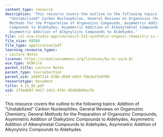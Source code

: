 ```yaml
---
content_type: resource
description: 'This resource covers the outline to the following topics: Addition of
  "Unstabilized" Carbon Nucleophiles, General Reviews on Organozinc Chemistry, General
  Methods for the Preparation of Organozinc Compounds, Asymmetric Addition of Dialkylzinc
  Compounds to Aldehydes, Asymmetric Addition of Alkenylmetal Compounds to Aldehydes,
  Asymmetric Addition of Alkynylzinc Compounds to Aldehydes.'
file: /ol-ocw-studio-app/courses/5-512-synthetic-organic-chemistry-ii-spring-2005/1f9adb8f94172d22476c8568db08ac5b_4_11_05.pdf
file_size: 68586
file_type: application/pdf
learning_resource_types:
- Lecture Notes
license: https://creativecommons.org/licenses/by-nc-sa/4.0/
ocw_type: OCWFile
parent_title: Lecture Notes
parent_type: CourseSection
parent_uid: a5607114-339b-d5b9-e943-f0e3e27e9f00
resourcetype: Document
title: 4_11_05.pdf
uid: 1f9adb8f-9417-2d22-476c-8568db08ac5b
---
```

This resource covers the outline to the following topics: Addition of "Unstabilized" Carbon Nucleophiles, General Reviews on Organozinc Chemistry, General Methods for the Preparation of Organozinc Compounds, Asymmetric Addition of Dialkylzinc Compounds to Aldehydes, Asymmetric Addition of Alkenylmetal Compounds to Aldehydes, Asymmetric Addition of Alkynylzinc Compounds to Aldehydes.